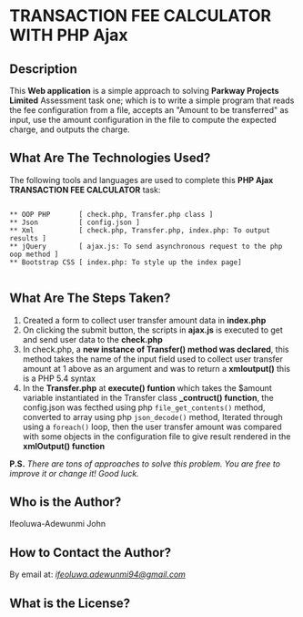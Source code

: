 # TRANSACTION FEE CALCULATOR WITH PHP Ajax 

## Description

This **Web application** is a simple approach to solving **Parkway Projects Limited** Assessment task one; which is to write a simple program that reads the fee configuration from a file, accepts an "Amount to be transferred" as input, use the amount configuration in the file to compute the expected charge, and outputs the charge.

## What Are The Technologies  Used?

The following tools and languages are used to complete this **PHP Ajax TRANSACTION FEE CALCULATOR** task:
```

** OOP PHP       [ check.php, Transfer.php class ]
** Json          [ config.json ]
** Xml           [ check.php, Transfer.php, index.php: To output results ]
** jQuery        [ ajax.js: To send asynchronous request to the php oop method ]
** Bootstrap CSS [ index.php: To style up the index page]


```

## What Are The Steps Taken?

1.  Created a form to collect user transfer amount data in **index.php**
2.  On clicking the submit button, the scripts in **ajax.js** is executed to get and send user data to the **check.php**
3.  In check.php, a **new instance of Transfer() method was declared**, this method takes the name of the input field used to collect user transfer amount at 1 above as an argument  and was to return a **xmloutput()** this is a PHP 5.4 syntax
4.  In the **Transfer.php** at **execute() funtion** which takes the $amount variable instantiated in the Transfer class **_contruct() function**, the config.json was fecthed using php ```file_get_contents()``` method, converted to array using php ```json_decode()``` method, Iterated through using a ```foreach()``` loop, then the user transfer amount was compared with some objects in the configuration file to give result rendered in the **xmlOutput() function** 



**P.S.** *There are tons of approaches to solve this problem. You are free to improve it or change it! Good luck.*

## Who is the Author?

Ifeoluwa-Adewunmi John


## How to Contact the Author?

By email at: *<ifeoluwa.adewunmi94@gmail.com>*


## What is the License?